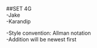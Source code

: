 ##SET 4G  
-Jake  
-Karandip  

-Style convention: Allman notation  
-Addition will be newest first  

